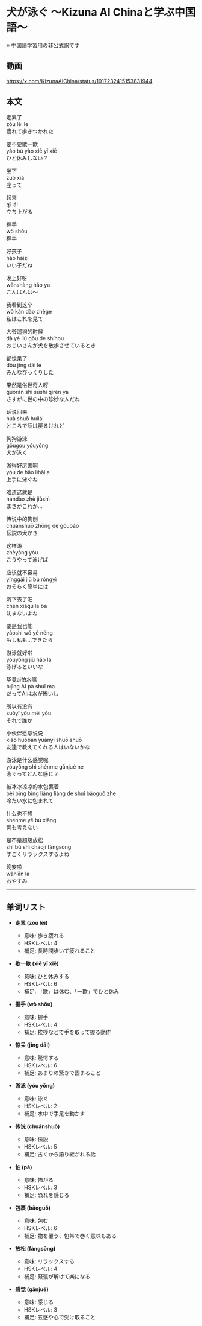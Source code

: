 # 犬が泳ぐ 〜Kizuna AI Chinaと学ぶ中国語〜
※ 中国語学習用の非公式訳です

## 動画
https://x.com/KizunaAIChina/status/1917232415153831944

## 本文

走累了  
zǒu lèi le  
疲れて歩きつかれた  

要不要歇一歇  
yào bú yào xiē yī xiē  
ひと休みしない？  

坐下  
zuò xià  
座って  

起来  
qǐ lái  
立ち上がる  

握手  
wò shǒu  
握手  

好孩子  
hǎo háizi  
いい子だね  

晚上好呀  
wǎnshàng hǎo ya  
こんばんは～  

我看到这个  
wǒ kàn dào zhège  
私はこれを見て  

大爷遛狗的时候  
dà yé liù gǒu de shíhou  
おじいさんが犬を散歩させているとき  

都惊呆了  
dōu jīng dāi le  
みんなびっくりした  

果然是俗世奇人呀  
guǒrán shì súshì qírén ya  
さすがに世の中の珍妙な人だね  

话说回来  
huà shuō huílái  
ところで話は戻るけれど  

狗狗游泳  
gǒugou yóuyǒng  
犬が泳ぐ  

游得好厉害啊  
yóu de hǎo lìhài a  
上手に泳ぐね  

难道这就是  
nándào zhè jiùshì  
まさかこれが…  

传说中的狗刨  
chuánshuō zhōng de gǒupáo  
伝説の犬かき  

这样游  
zhèyàng yóu  
こうやって泳げば  

应该就不容易  
yīnggāi jiù bú róngyì  
おそらく簡単には  

沉下去了吧  
chén xiàqu le ba  
沈まないよね  

要是我也能  
yàoshi wǒ yě néng  
もし私も…できたら  

游泳就好啦  
yóuyǒng jiù hǎo la  
泳げるといいな  

毕竟ai怕水嘛  
bìjìng AI pà shuǐ ma  
だってAIは水が怖いし  

所以有没有  
suǒyǐ yǒu méi yǒu  
それで誰か  

小伙伴愿意说说  
xiǎo huǒbàn yuànyì shuō shuō  
友達で教えてくれる人はいないかな  

游泳是什么感觉呢  
yóuyǒng shì shénme gǎnjué ne  
泳ぐってどんな感じ？  

被冰冰凉凉的水包裹着  
bèi bīng bīng liáng liáng de shuǐ bāoguǒ zhe  
冷たい水に包まれて  

什么也不想  
shénme yě bú xiǎng  
何も考えない  

是不是超级放松  
shì bú shì chāojí fàngsōng  
すごくリラックスするよね  

晚安啦  
wǎn’ān la  
おやすみ  

---

## 单词リスト

* **走累 (zǒu lèi)**  
  - 意味: 歩き疲れる  
  - HSKレベル: 4  
  - 補足: 長時間歩いて疲れること

* **歇一歇 (xiē yī xiē)**  
  - 意味: ひと休みする  
  - HSKレベル: 6  
  - 補足: 「歇」は休む、「一歇」でひと休み

* **握手 (wò shǒu)**  
  - 意味: 握手  
  - HSKレベル: 4  
  - 補足: 挨拶などで手を取って握る動作

* **惊呆 (jīng dāi)**  
  - 意味: 驚愕する  
  - HSKレベル: 6  
  - 補足: あまりの驚きで固まること

* **游泳 (yóu yǒng)**  
  - 意味: 泳ぐ  
  - HSKレベル: 2  
  - 補足: 水中で手足を動かす

* **传说 (chuánshuō)**  
  - 意味: 伝説  
  - HSKレベル: 5  
  - 補足: 古くから語り継がれる話

* **怕 (pà)**  
  - 意味: 怖がる  
  - HSKレベル: 3  
  - 補足: 恐れを感じる

* **包裹 (bāoguǒ)**  
  - 意味: 包む  
  - HSKレベル: 6  
  - 補足: 物を覆う、包帯で巻く意味もある

* **放松 (fàngsōng)**  
  - 意味: リラックスする  
  - HSKレベル: 4  
  - 補足: 緊張が解けて楽になる

* **感觉 (gǎnjué)**  
  - 意味: 感じる  
  - HSKレベル: 3  
  - 補足: 五感や心で受け取ること
